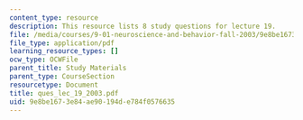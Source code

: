 ```yaml
---
content_type: resource
description: This resource lists 8 study questions for lecture 19.
file: /media/courses/9-01-neuroscience-and-behavior-fall-2003/9e8be1673e84ae90194de784f0576635_ques_lec_19_2003.pdf
file_type: application/pdf
learning_resource_types: []
ocw_type: OCWFile
parent_title: Study Materials
parent_type: CourseSection
resourcetype: Document
title: ques_lec_19_2003.pdf
uid: 9e8be167-3e84-ae90-194d-e784f0576635
---
```

